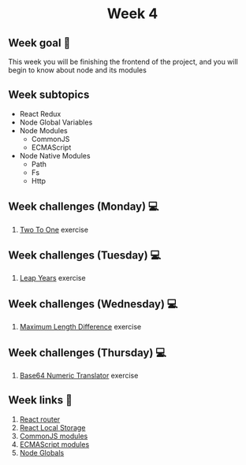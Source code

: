 <h1 align="center">Week 4</h1>

## Week goal 🏁

<p>This week you will be finishing the frontend of the project, and you will begin to know about node and its modules</p>

## Week subtopics

- React Redux
- Node Global Variables
- Node Modules
  - CommonJS
  - ECMAScript
- Node Native Modules
  - Path
  - Fs
  - Http

## Week challenges (Monday) 💻

1. [Two To One](1monday/) exercise

## Week challenges (Tuesday) 💻

1. [Leap Years](2tuesday/) exercise

## Week challenges (Wednesday) 💻

1. [Maximum Length Difference](3wednesday/) exercise

## Week challenges (Thursday) 💻

1. [Base64 Numeric Translator](4thursday/) exercise

## Week links 🔗

1. [React router](https://reactrouter.com/web/guides/quick-start)
2. [React Local Storage](https://www.js-tutorials.com/react-js/how-to-use-localstorage-with-reactjs/)
3. [CommonJS modules](https://nodejs.org/api/modules.html)
4. [ECMAScript modules](https://nodejs.org/api/esm.html)
5. [Node Globals](https://nodejs.org/api/globals.html)
